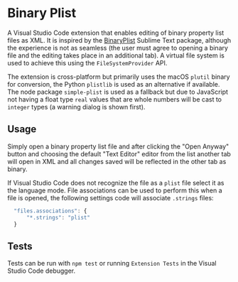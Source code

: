 # Binary Plist

A Visual Studio Code extension that enables editing of binary property list files as XML. It is inspired by the [BinaryPlist](https://github.com/tyrone-sudeium/st3-binaryplist) Sublime Text package, although the experience is not as seamless (the user must agree to opening a binary file and the editing takes place in an additional tab). A virtual file system is used to achieve this using the `FileSystemProvider` API.

The extension is cross-platform but primarily uses the macOS `plutil` binary for conversion, the Python `plistlib` is used as an alternative if available. The node package `simple-plist` is used as a fallback but due to JavaScript not having a float type `real` values that are whole numbers will be cast to `integer` types (a warning dialog is shown first).

## Usage

Simply open a binary property list file and after clicking the "Open Anyway" button and choosing the default "Text Editor" editor from the list another tab will open in XML and all changes saved will be reflected in the other tab as binary.

If Visual Studio Code does not recognize the file as a `plist` file select it as the language mode. File associations can be used to perform this when a file is opened, the following settings code will associate `.strings` files:

```javascript
  "files.associations": {
​      "*.strings": "plist"
  }
```

## Tests

Tests can be run with `npm test` or running `Extension Tests` in the Visual Studio Code debugger.
